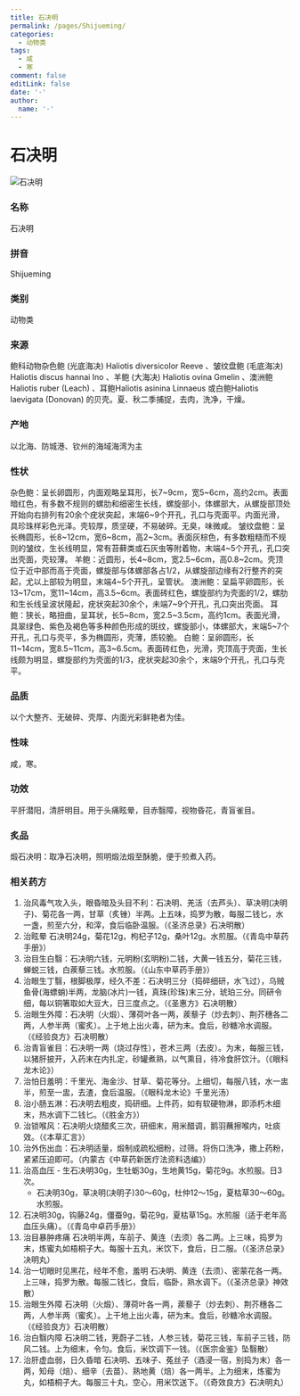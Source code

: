 ```yaml
---
title: 石决明
permalink: /pages/Shijueming/
categories: 
  - 动物类
tags: 
  - 咸
  - 寒
comment: false
editLink: false
date: '·'
author: 
  name: '·'
---
```

# 石决明

![石决明](https://image.zhongyibaike.com/image/%E7%9F%B3%E5%86%B3%E6%98%8E/%E7%9F%B3%E5%86%B3%E6%98%8E1.jpg)

<!-- more -->
### 名称
石决明

### 拼音
Shijueming

### 类别
动物类

### 来源
鲍科动物杂色鲍 (光底海决) Haliotis diversicolor Reeve 、皱纹盘鲍 (毛底海决) Haliotis discus hannai Ino 、羊鲍 (大海决) Haliotis ovina Gmelin 、澳洲鲍Haliotis ruber (Leach) 、耳鲍Haliotis asinina Linnaeus 或白鲍Haliotis laevigata (Donovan) 的贝壳。夏、秋二季捕捉，去肉，洗净，干燥。

### 产地
以北海、防城港、钦州的海域海湾为主

### 性状
杂色鲍：呈长卵圆形，内面观略呈耳形，长7~9cm，宽5~6cm，高约2cm。表面暗红色，有多数不规则的螺肋和细密生长线，螺旋部小，体螺部大，从螺旋部顶处开始向右排列有20余个疣状突起，末端6~9个开孔，孔口与壳面平。内面光滑，具珍珠样彩色光泽。壳较厚，质坚硬，不易破碎。无臭，味微咸。
皱纹盘鲍：呈长椭圆形，长8~12cm，宽6~8cm，高2~3cm。表面灰棕色，有多数粗糙而不规则的皱纹，生长线明显，常有苔藓类或石灰虫等附着物，末端4~5个开孔，孔口突出壳面，壳较薄。
羊鲍：近圆形，长4~8cm，宽2.5~6cm，高0.8~2cm。壳顶位于近中部而高于壳面，螺旋部与体螺部各占1/2，从螺旋部边缘有2行整齐的突起，尤以上部较为明显，末端4~5个开孔，呈管状。
澳洲鲍：呈扁平卵圆形，长13~17cm，宽11~14cm，高3.5~6cm。表面砖红色，螺旋部约为壳面的1/2，螺肋和生长线呈波状隆起，疣状突起30余个，未端7~9个开孔，孔口突出壳面。
耳鲍：狭长，略扭曲，呈耳状，长5~8cm，宽2.5~3.5cm，高约1cm。表面光滑，具翠绿色、紫色及褐色等多种颜色形成的斑纹，螺旋部小，体螺部大，末端5~7个开孔，孔口与壳平，多为椭圆形，壳薄，质较脆。
白鲍：呈卵圆形，长11~14cm，宽8.5~11cm，高3~6.5cm。表面砖红色，光滑，壳顶高于壳面，生长线颇为明显，螺旋部约为壳面的1/3，疣状突起30余个，末端9个开孔，孔口与壳平。

### 品质
以个大整齐、无破碎、壳厚、内面光彩鲜艳者为佳。

### 性味
咸，寒。

### 功效
平肝潜阳，清肝明目。用于头痛眩晕，目赤翳障，视物昏花，青盲雀目。

### 炙品
煅石决明：取净石决明，照明煅法煅至酥脆，便于煎煮入药。

### 相关药方
1. 治风毒气攻入头，眼昏暗及头目不利：石决明、羌活（去芦头）、草决明(决明子)、菊花各一两，甘草（炙锉）半两。上五味，捣罗为散，每服二钱匕，水一盏，煎至六分，和滓，食后临卧温服。（《圣济总录》石决明散）
2. 治眩晕 石决明24g，菊花12g，枸杞子12g，桑叶12g。水煎服。（《青岛中草药手册》）
3. 治目生白翳：石决明六钱，元明粉(玄明粉)二钱，大黄一钱五分，菊花三钱，蝉蜕三钱，白蒺藜三钱。水煎服。（《山东中草药手册》）
4. 治眼生丁翳，根脚极厚，经久不差：石决明三分（捣碎细研，水飞过），乌贼鱼骨(海螵蛸)半两，龙脑(冰片)一钱，真珠(珍珠)末三分，琥珀三分。同研令细，每以铜箸取如大豆大，日三度点之。（《圣惠方》石决明散）
5. 治眼生外障：石决明（火煅）、薄荷叶各一两，蒺藜子（炒去刺）、荆芥穗各二两，人参半两（蜜炙）。上于地上出火毒，研为末。食后，砂糖冷水调服。（《经验良方》石决明散）
6. 治青盲雀目：石决明一两（烧过存性），苍术三两（去皮）。为末，每服三钱，以猪肝披开，入药末在内扎定，砂罐煮熟，以气熏目，待冷食肝饮汁。（《眼科龙木论》）
7. 治怕日羞明：千里光、海金沙、甘草、菊花等分。上细切，每服八钱，水一盅半，煎至一盅，去渣，食后温服。（《眼科龙木论》千里光汤）
8. 治小肠五淋：石决明去粗皮，捣研细。上件药，如有软硬物淋，即添朽木细末，热水调下二钱匕。（《胜金方》）
9. 治锁喉风：石决明火烧醋炙三次，研细末，用米醋调，鹅羽蘸擦喉内，吐痰效。（《本草汇言》）
10. 治外伤出血：石决明适量，煅制成疏松细粉，过筛。将伤口洗净，撒上药粉，紧紧压迫即可。（内蒙古《中草药新医疗法资料选编》）
11. 治高血压     - 生石决明30g，生牡蛎30g，生地黄15g，菊花9g。水煎服。日3次。
    - 石决明30g，草决明(决明子)30～60g，杜仲12～15g，夏枯草30～60g。水煎服。
3. 石决明30g，钩藤24g，僵蚕9g，菊花9g，夏枯草15g。水煎服（适于老年高血压头痛）。（《青岛中卓药手册》）
12. 治目暴肿疼痛 石决明半两，车前子、黄连（去须）各二两。上三味，捣罗为末，炼蜜丸如梧桐子大。每服十五丸，米饮下，食后，日二服。（《圣济总录》决明丸）
13. 治一切眼时见黑花，经年不愈，羞明 石决明、黄连（去须）、密蒙花各一两。上三味，捣罗为散。每服二钱匕，食后，临卧，熟水调下。（《圣济总录》神效散）
14. 治眼生外障 石决明（火煅）、薄荷叶各一两，蒺藜子（炒去刺）、荆芥穗各二两，人参半两（蜜炙）。上干地上出火毒，研为末。食后，砂糖冷水调服。（《经验良方》石决明散）
15. 治白翳内障 石决明二钱，茺蔚子二钱，人参三钱，菊花三钱，车前子三钱，防风二钱。上为细末，令匀。食后，米饮调下一钱。（《医宗金鉴》坠翳散）
16. 治肝虚血弱，日久昏暗 石决明、五味子、菟丝子（酒浸一宿，别捣为末）各一两，知母（焙）、细辛（去苗）、熟地黄（焙）各一两半。上为细末，炼蜜为丸，如梧桐子大。每服三十丸，空心，用米饮送下。（《奇效良方》石决明丸）